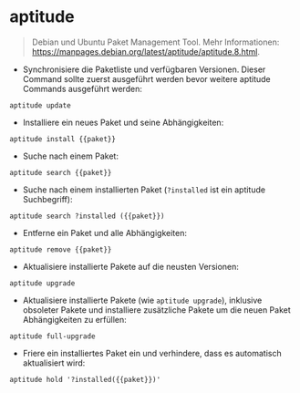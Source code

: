 # aptitude

> Debian und Ubuntu Paket Management Tool.
> Mehr Informationen: <https://manpages.debian.org/latest/aptitude/aptitude.8.html>.

- Synchronisiere die Paketliste und verfügbaren Versionen. Dieser Command sollte zuerst ausgeführt werden bevor weitere aptitude Commands ausgeführt werden:

`aptitude update`

- Installiere ein neues Paket und seine Abhängigkeiten:

`aptitude install {{paket}}`

- Suche nach einem Paket:

`aptitude search {{paket}}`

- Suche nach einem installierten Paket (`?installed` ist ein aptitude Suchbegriff):

`aptitude search ?installed ({{paket}})`

- Entferne ein Paket und alle Abhängigkeiten:

`aptitude remove {{paket}}`

- Aktualisiere installierte Pakete auf die neusten Versionen:

`aptitude upgrade`

- Aktualisiere installierte Pakete (wie `aptitude upgrade`), inklusive obsoleter Pakete und installiere zusätzliche Pakete um die neuen Paket Abhängigkeiten zu erfüllen:

`aptitude full-upgrade`

- Friere ein installiertes Paket ein und verhindere, dass es automatisch aktualisiert wird:

`aptitude hold '?installed({{paket}})'`
